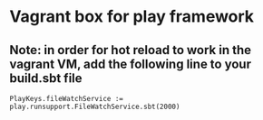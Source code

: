 # Vagrant box for play framework

## Note: in order for hot reload to work in the vagrant VM, add the following line to your build.sbt file
`PlayKeys.fileWatchService := play.runsupport.FileWatchService.sbt(2000)`